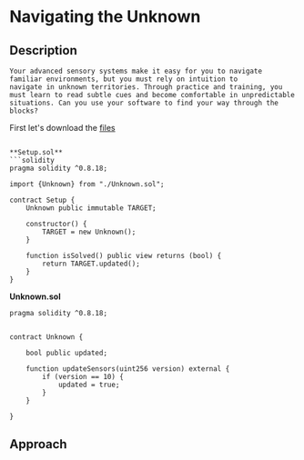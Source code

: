 # **Navigating the Unknown**

## **Description**  
```
Your advanced sensory systems make it easy for you to navigate familiar environments, but you must rely on intuition to 
navigate in unknown territories. Through practice and training, you must learn to read subtle cues and become comfortable in unpredictable situations. Can you use your software to find your way through the blocks?
```

First let's download the [files](./downloadable/blockchain_navigating_the_unknown.zip) 

```

**Setup.sol**
```solidity
pragma solidity ^0.8.18;

import {Unknown} from "./Unknown.sol";

contract Setup {
    Unknown public immutable TARGET;

    constructor() {
        TARGET = new Unknown();
    }

    function isSolved() public view returns (bool) {
        return TARGET.updated();
    }
}
```

**Unknown.sol**
```solidity
pragma solidity ^0.8.18;


contract Unknown {
    
    bool public updated;

    function updateSensors(uint256 version) external {
        if (version == 10) {
            updated = true;
        }
    }

}
```

## **Approach**
